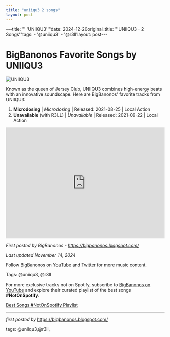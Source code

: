 ```yaml
---
title: "uniiqu3 2 songs"
layout: post
---
```

---title: "' 'UNIIQU3''"date: 2024-12-20original_title: "'UNIIQU3 - 2 Songs'"tags:  - '@uniiqu3'  - '@r3ll'layout: post---<h1>BigBanonos Favorite Songs by UNIIQU3</h1><img src="https://thateurovisionsite.com/wp-content/uploads/STAND-UNIQU3.jpeg" alt="UNIIQU3"> <p>Known as the queen of Jersey Club, UNIIQU3 combines high-energy beats with an innovative soundscape. Here are BigBanonos' favorite tracks from UNIIQU3:</p> <ol> <li><strong>Microdosing</strong> | <em>Microdosing</em> | Released: 2021-08-25 | Local Action</li> <li><strong>Unavailable</strong> (with R3LL) | <em>Unavailable</em> | Released: 2021-09-22 | Local Action</li></ol> <div> <iframe src="https://open.spotify.com/embed/playlist/3kWahOT0FOFQIse2GM9sxx?utm_source=generator" width="100%" height="352" frameborder="0" allowfullscreen="" allow="autoplay; clipboard-write; encrypted-media; fullscreen; picture-in-picture" loading="lazy"></iframe></div> <p><em>First posted by BigBanonos - <a href="https://bigbanonos.blogspot.com/">https://bigbanonos.blogspot.com/</a></em></p><p><em>Last updated November 14, 2024</em></p><p>Follow BigBanonos on <a href="https://www.youtube.com/@BigBanonos">YouTube</a> and <a href="https://x.com/bigbanonos">Twitter</a> for more music content.</p><p>Tags: @uniiqu3, @r3ll</p><!--Subscribe and Playlist Links--><div>    <p>For more exclusive tracks not on Spotify, subscribe to <a href="https://www.youtube.com/@BigBanonos" target="_blank">BigBanonos on YouTube</a> and explore their curated playlist of the best songs <strong>#NotOnSpotify</strong>.</p>    <p><a href="https://www.youtube.com/playlist?list=PLtuNtuTatqI0kFahUCbtbfenC_ET5O_tr" target="_blank">Best Songs #NotOnSpotify Playlist<br /></a></p></div><hr /><p><em>first posted by</em> <a href="https://bigbanonos.blogspot.com/" rel="noopener" target="_new">https://bigbanonos.blogspot.com/</a></p><p>tags: @uniiqu3,@r3ll,</p>